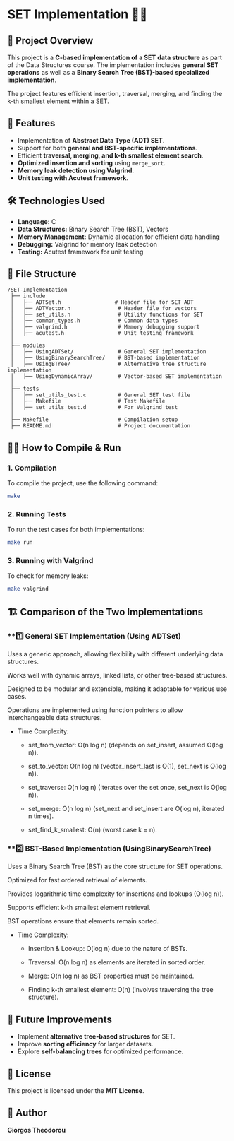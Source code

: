 # SET Implementation 📂🔢

## 📌 Project Overview
This project is a **C-based implementation of a SET data structure** as part of the Data Structures course. The implementation includes **general SET operations** as well as a **Binary Search Tree (BST)-based specialized implementation**.

The project features efficient insertion, traversal, merging, and finding the k-th smallest element within a SET.

## 🚀 Features
- Implementation of **Abstract Data Type (ADT) SET**.
- Support for both **general and BST-specific implementations**.
- Efficient **traversal, merging, and k-th smallest element search**.
- **Optimized insertion and sorting** using `merge_sort`.
- **Memory leak detection using Valgrind**.
- **Unit testing with Acutest framework**.

## 🛠️ Technologies Used
- **Language:** C
- **Data Structures:** Binary Search Tree (BST), Vectors
- **Memory Management:** Dynamic allocation for efficient data handling
- **Debugging:** Valgrind for memory leak detection
- **Testing:** Acutest framework for unit testing

## 📂 File Structure
```
/SET-Implementation
 ├── include
 │   ├── ADTSet.h                 # Header file for SET ADT
 │   ├── ADTVector.h               # Header file for vectors
 │   ├── set_utils.h               # Utility functions for SET
 │   ├── common_types.h            # Common data types
 │   ├── valgrind.h                # Memory debugging support
 │   ├── acutest.h                 # Unit testing framework
 │
 ├── modules
 │   ├── UsingADTSet/              # General SET implementation
 │   ├── UsingBinarySearchTree/    # BST-based implementation
 │   ├── UsingBTree/               # Alternative tree structure implementation
 │   ├── UsingDynamicArray/        # Vector-based SET implementation
 │
 ├── tests
 │   ├── set_utils_test.c          # General SET test file
 │   ├── Makefile                  # Test Makefile
 │   ├── set_utils_test.d          # For Valgrind test
 │
 ├── Makefile                      # Compilation setup
 ├── README.md                     # Project documentation
```

## 🏃‍♂️ How to Compile & Run
### **1. Compilation**
To compile the project, use the following command:
```sh
make
```

### **2. Running Tests**
To run the test cases for both implementations:
```sh
make run
```

### **3. Running with Valgrind**
To check for memory leaks:
```sh
make valgrind
```

## 🏗️ Comparison of the Two Implementations

### **1️⃣ General SET Implementation (Using ADTSet)

Uses a generic approach, allowing flexibility with different underlying data structures.

Works well with dynamic arrays, linked lists, or other tree-based structures.

Designed to be modular and extensible, making it adaptable for various use cases.

Operations are implemented using function pointers to allow interchangeable data structures.

-   Time Complexity:

    -   set_from_vector: O(n log n) (depends on set_insert, assumed O(log n)).

    -   set_to_vector: O(n log n) (vector_insert_last is O(1), set_next is O(log n)).

    -   set_traverse: O(n log n) (Iterates over the set once, set_next is O(log n)).

    -   set_merge: O(n log n) (set_next and set_insert are O(log n), iterated n times).

    -   set_find_k_smallest: O(n) (worst case k = n).

### **2️⃣ BST-Based Implementation (UsingBinarySearchTree)

Uses a Binary Search Tree (BST) as the core structure for SET operations.

Optimized for fast ordered retrieval of elements.

Provides logarithmic time complexity for insertions and lookups (O(log n)).

Supports efficient k-th smallest element retrieval.

BST operations ensure that elements remain sorted.

-   Time Complexity:

    -   Insertion & Lookup: O(log n) due to the nature of BSTs.

    -   Traversal: O(n log n) as elements are iterated in sorted order.

    -   Merge: O(n log n) as BST properties must be maintained.

    -   Finding k-th smallest element: O(n) (involves traversing the tree structure).

## 🎯 Future Improvements
- Implement **alternative tree-based structures** for SET.
- Improve **sorting efficiency** for larger datasets.
- Explore **self-balancing trees** for optimized performance.

## 📜 License
This project is licensed under the **MIT License**.

## 👤 Author
**Giorgos Theodorou**

